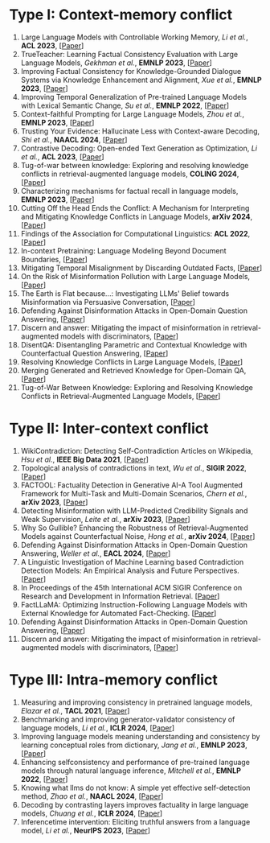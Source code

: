 # Type I: Context-memory conflict

1. Large Language Models with Controllable Working Memory, *Li et al.*, **ACL 2023**, [[Paper](https://aclanthology.org/2023.findings-acl.112.pdf)]
2. TrueTeacher: Learning Factual Consistency Evaluation with Large Language Models, *Gekhman et al.*, **EMNLP 2023**, [[Paper](https://aclanthology.org/2023.emnlp-main.127.pdf)]
3. Improving Factual Consistency for Knowledge-Grounded Dialogue Systems via Knowledge Enhancement and Alignment, *Xue et al.*, **EMNLP 2023**, [[Paper](https://aclanthology.org/2023.findings-emnlp.525.pdf)]
4. Improving Temporal Generalization of Pre-trained Language Models with Lexical Semantic Change, *Su et al.*, **EMNLP 2022**, [[Paper](https://aclanthology.org/2022.emnlp-main.428/)]
5. Context-faithful Prompting for Large Language Models, *Zhou et al.*, **EMNLP 2023**, [[Paper](https://aclanthology.org/2023.findings-emnlp.968.pdf)]
6. Trusting Your Evidence: Hallucinate Less with Context-aware Decoding, *Shi et al.*, **NAACL 2024**, [[Paper](https://aclanthology.org/2024.naacl-short.69.pdf)]
7. Contrastive Decoding: Open-ended Text Generation as Optimization, *Li et al.*, **ACL 2023**, [[Paper](https://aclanthology.org/2023.acl-long.687.pdf)]
8. Tug-of-war between knowledge: Exploring and resolving knowledge conflicts in retrieval-augmented language models, **COLING 2024**, [[Paper](https://arxiv.org/abs/2402.14409)]
9. Characterizing mechanisms for factual recall in language models, **EMNLP 2023**, [[Paper](https://arxiv.org/abs/2310.15910)]
10. Cutting Off the Head Ends the Conflict: A Mechanism for Interpreting and Mitigating Knowledge Conflicts in Language Models, **arXiv 2024**, [[Paper](https://arxiv.org/abs/2402.18154)]
11. Findings of the Association for Computational Linguistics: **ACL 2022**, [[Paper](https://aclanthology.org/volumes/2022.findings-acl/)]
12. In-context Pretraining: Language Modeling Beyond Document Boundaries, [[Paper](https://arxiv.org/abs/2310.10638)]
13. Mitigating Temporal Misalignment by Discarding Outdated Facts, [[Paper](https://arxiv.org/abs/2305.14824)]
14. On the Risk of Misinformation Pollution with Large Language Models, [[Paper](https://arxiv.org/abs/2305.13661)]
15. The Earth is Flat because...: Investigating LLMs' Belief towards Misinformation via Persuasive Conversation, [[Paper](https://arxiv.org/abs/2312.09085)]
16. Defending Against Disinformation Attacks in Open-Domain Question Answering, [[Paper](https://arxiv.org/abs/2212.10002)]
17. Discern and answer: Mitigating the impact of misinformation in retrieval-augmented models with discriminators, [[Paper](https://arxiv.org/abs/2305.01579)]
18. DisentQA: Disentangling Parametric and Contextual Knowledge with Counterfactual Question Answering,  [[Paper](https://arxiv.org/abs/2211.05655)]
19. Resolving Knowledge Conflicts in Large Language Models,  [[Paper](https://arxiv.org/abs/2310.00935)]
20. Merging Generated and Retrieved Knowledge for Open-Domain QA, [[Paper](https://arxiv.org/abs/2310.14393)]
21. Tug-of-War Between Knowledge: Exploring and Resolving Knowledge Conflicts in Retrieval-Augmented Language Models,  [[Paper](https://arxiv.org/abs/2402.14409)]





# Type II: Inter-context conflict

1. WikiContradiction: Detecting Self-Contradiction Articles on Wikipedia, *Hsu et al.*, **IEEE Big Data 2021**, [[Paper](https://www.computer.org/csdl/proceedings-article/big-data/2021/09671319/1A8hbIXOCPK)]
2. Topological analysis of contradictions in text, *Wu et al.*, **SIGIR 2022**, [[Paper](https://dl.acm.org/doi/pdf/10.1145/3477495.3531881)]
3. FACTOOL: Factuality Detection in Generative AI-A Tool Augmented Framework for Multi-Task and Multi-Domain Scenarios, *Chern et al.*, **arXiv 2023**, [[Paper](https://arxiv.org/pdf/2307.13528)]
4. Detecting Misinformation with LLM-Predicted Credibility Signals and Weak Supervision, *Leite et al.*, **arXiv 2023**, [[Paper](https://arxiv.org/pdf/2309.07601)]
5. Why So Gullible? Enhancing the Robustness of Retrieval-Augmented Models against Counterfactual Noise, *Hong et al.*, **arXiv 2024**, [[Paper](https://arxiv.org/pdf/2305.01579)]
6. Defending Against Disinformation Attacks in Open-Domain Question Answering, *Weller et al.*, **EACL 2024**, [[Paper](https://aclanthology.org/2024.eacl-short.35.pdf)]
7. A Linguistic Investigation of Machine Learning based Contradiction Detection Models: An Empirical Analysis and Future Perspectives.[[Paper](https://arxiv.org/abs/2210.10434)]
8. In Proceedings of the 45th International ACM SIGIR Conference on Research and Development in Information Retrieval. [[Paper](https://dl.acm.org/doi/proceedings/10.1145/3477495)]
9. FactLLaMA: Optimizing Instruction-Following Language Models with External Knowledge for Automated Fact-Checking. [[Paper](https://arxiv.org/abs/2309.00240)]
10. Defending Against Disinformation Attacks in Open-Domain Question Answering, [[Paper](https://arxiv.org/abs/2212.10002)]
11. Discern and answer: Mitigating the impact of misinformation in retrieval-augmented models with discriminators, [[Paper](https://arxiv.org/abs/2305.01579)]



# Type III: Intra-memory conflict

1. Measuring and improving consistency in pretrained language models, *Elazar et al.*, **TACL 2021**, [[Paper](https://aclanthology.org/2021.tacl-1.60.pdf)]
2. Benchmarking and improving generator-validator consistency of language models, *Li et al.*, **ICLR 2024**, [[Paper](https://openreview.net/pdf?id=phBS6YpTzC)]
3. Improving language models meaning understanding and consistency by learning conceptual roles from dictionary, *Jang et al.*, **EMNLP 2023**, [[Paper](https://aclanthology.org/2023.emnlp-main.527.pdf)]
4. Enhancing selfconsistency and performance of pre-trained language models through natural language inference, *Mitchell et al.*, **EMNLP 2022**, [[Paper](https://aclanthology.org/2022.emnlp-main.115.pdf)]
5. Knowing what llms do not know: A simple yet effective self-detection method, *Zhao et al.*, **NAACL 2024**, [[Paper](https://aclanthology.org/2024.naacl-long.390.pdf)]
6. Decoding by contrasting layers improves factuality in large language models, *Chuang et al.*, **ICLR 2024**, [[Paper](https://arxiv.org/pdf/2309.03883)]
7. Inferencetime intervention: Eliciting truthful answers from a language model, *Li et al.*, **NeurIPS 2023**, [[Paper](https://arxiv.org/pdf/2306.03341)]



